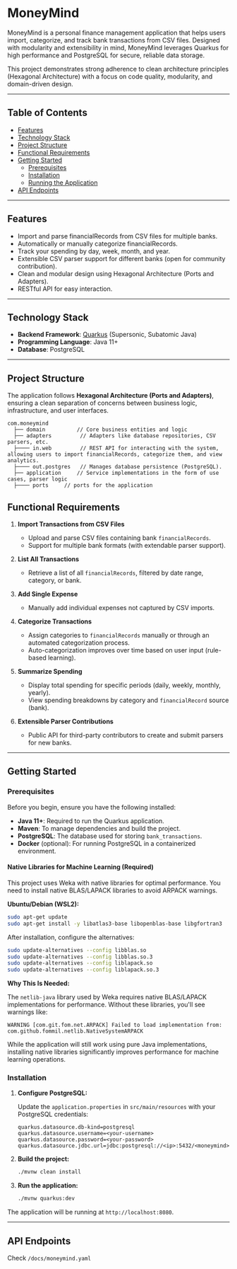 # MoneyMind

MoneyMind is a personal finance management application that helps users import, categorize, and track bank transactions 
from CSV files. Designed with modularity and extensibility in mind, MoneyMind leverages Quarkus for high performance and
PostgreSQL for secure, reliable data storage.

This project demonstrates strong adherence to clean architecture principles (Hexagonal Architecture) with a focus on 
code quality, modularity, and domain-driven design.

---

## Table of Contents

- [Features](#features)
- [Technology Stack](#technology-stack)
- [Project Structure](#project-structure)
- [Functional Requirements](#functional-requirements)
- [Getting Started](#getting-started)
    - [Prerequisites](#prerequisites)
    - [Installation](#installation)
    - [Running the Application](#running-the-application)
- [API Endpoints](#api-endpoints)


---

## Features

- Import and parse financialRecords from CSV files for multiple banks.
- Automatically or manually categorize financialRecords.
- Track your spending by day, week, month, and year.
- Extensible CSV parser support for different banks (open for community contribution).
- Clean and modular design using Hexagonal Architecture (Ports and Adapters).
- RESTful API for easy interaction.

---

## Technology Stack

- **Backend Framework**: [Quarkus](https://quarkus.io/) (Supersonic, Subatomic Java)
- **Programming Language**: Java 11+
- **Database**: PostgreSQL

---

## Project Structure

The application follows **Hexagonal Architecture (Ports and Adapters)**, ensuring a clean separation of concerns between
business logic, infrastructure, and user interfaces.

```
com.moneymind
  ├── domain          // Core business entities and logic
  ├── adapters         // Adapters like database repositories, CSV parsers, etc.
  ├──── in.web         // REST API for interacting with the system, allowing users to import financialRecords, categorize them, and view analytics.
  ├──── out.postgres   // Manages database persistence (PostgreSQL).
  ├── application     // Service implementations in the form of use cases, parser logic
  ├──── ports     // ports for the application

```

## Functional Requirements

1. **Import Transactions from CSV Files**
    - Upload and parse CSV files containing bank `financialRecords`.
    - Support for multiple bank formats (with extendable parser support).

2. **List All Transactions**
    - Retrieve a list of all `financialRecords`, filtered by date range, category, or bank.

3. **Add Single Expense**
    - Manually add individual expenses not captured by CSV imports.

4. **Categorize Transactions**
    - Assign categories to `financialRecords` manually or through an automated categorization process.
    - Auto-categorization improves over time based on user input (rule-based learning).

5. **Summarize Spending**
    - Display total spending for specific periods (daily, weekly, monthly, yearly).
    - View spending breakdowns by category and `financialRecord` source (bank).

6. **Extensible Parser Contributions**
    - Public API for third-party contributors to create and submit parsers for new banks.

---

## Getting Started

### Prerequisites

Before you begin, ensure you have the following installed:

- **Java 11+**: Required to run the Quarkus application.
- **Maven**: To manage dependencies and build the project.
- **PostgreSQL**: The database used for storing `bank_transactions`.
- **Docker** (optional): For running PostgreSQL in a containerized environment.

#### Native Libraries for Machine Learning (Required)

This project uses Weka with native libraries for optimal performance. You need to install native BLAS/LAPACK libraries to avoid ARPACK warnings.

**Ubuntu/Debian (WSL2):**

```bash
sudo apt-get update
sudo apt-get install -y libatlas3-base libopenblas-base libgfortran3
```

After installation, configure the alternatives:

```bash
sudo update-alternatives --config libblas.so
sudo update-alternatives --config libblas.so.3
sudo update-alternatives --config liblapack.so
sudo update-alternatives --config liblapack.so.3
```

**Why This Is Needed:**

The `netlib-java` library used by Weka requires native BLAS/LAPACK implementations for performance. Without these libraries, you'll see warnings like:

```
WARNING [com.git.fom.net.ARPACK] Failed to load implementation from: com.github.fommil.netlib.NativeSystemARPACK
```

While the application will still work using pure Java implementations, installing native libraries significantly improves performance for machine learning operations.

### Installation

1. **Configure PostgreSQL:**

   Update the `application.properties` in `src/main/resources` with your PostgreSQL credentials:

   ```properties
   quarkus.datasource.db-kind=postgresql
   quarkus.datasource.username=<your-username>
   quarkus.datasource.password=<your-password>
   quarkus.datasource.jdbc.url=jdbc:postgresql://<ip>:5432/<moneymind>
   ```

2. **Build the project:**
   ```bash
   ./mvnw clean install
   ```

4. **Run the application:**
   ```bash
   ./mvnw quarkus:dev
   ```

The application will be running at `http://localhost:8080`.

---

## API Endpoints

Check `/docs/moneymind.yaml`
